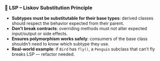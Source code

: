 ### 🧱 LSP – Liskov Substitution Principle

- **Subtypes must be substitutable for their base types**: derived classes should respect the behavior expected from their parent.
- **Don’t break contracts**: overriding methods must not alter expected input/output or side effects.
- **Ensures polymorphism works safely**: consumers of the base class shouldn't need to know which subtype they use.
- **Real-world example**: if `Bird` has `fly()`, a `Penguin` subclass that can’t fly breaks LSP — refactor needed.